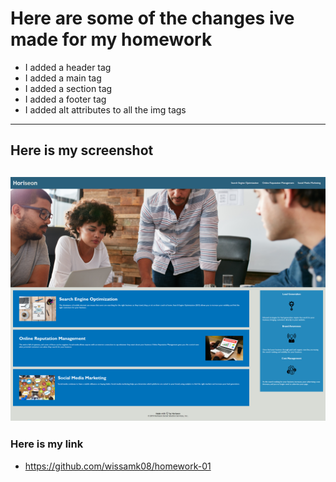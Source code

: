 # Here are some of the changes ive made for my homework

* I added a header tag
* I added a main tag
* I added a section tag
* I added a footer tag
* I added alt attributes to all the img tags
---
## Here is my screenshot
   
 ![my screenshot](https://github.com/wissamk08/homework-01/blob/main/picture/sc.png?raw=true) 
---
 
 ### Here is my link
 
 * https://github.com/wissamk08/homework-01
